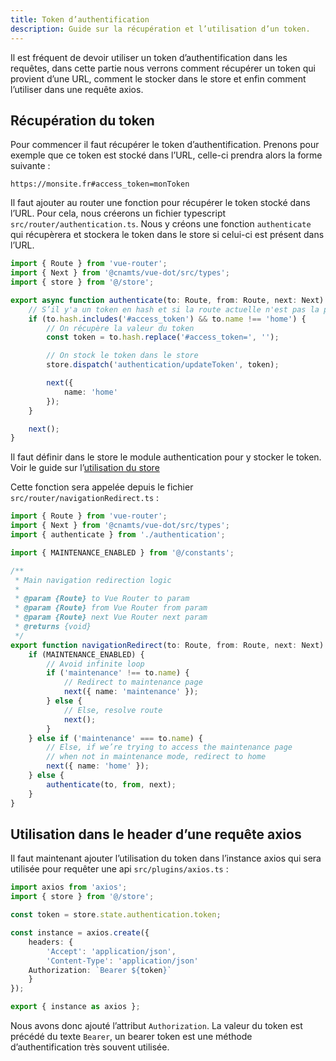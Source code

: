 ```yaml
---
title: Token d’authentification
description: Guide sur la récupération et l’utilisation d’un token.
---
```


Il est fréquent de devoir utiliser un token d’authentification dans les requêtes, dans cette partie nous verrons comment récupérer un token qui provient d’une URL, comment le stocker dans le store et enfin comment l’utiliser dans une requête axios.

## Récupération du token

Pour commencer il faut récupérer le token d’authentification. Prenons pour exemple que ce token est stocké dans l’URL, celle-ci prendra alors la forme suivante :

```vue
https://monsite.fr#access_token=monToken
```

Il faut ajouter au router une fonction pour récupérer le token stocké dans l’URL. Pour cela, nous créerons un fichier typescript  `src/router/authentication.ts`. Nous y créons une fonction `authenticate` qui récupèrera et stockera le token dans le store si celui-ci est présent dans l’URL.

```typescript
import { Route } from 'vue-router';
import { Next } from '@cnamts/vue-dot/src/types';
import { store } from '@/store';

export async function authenticate(to: Route, from: Route, next: Next): Promise<void> {
	// S’il y'a un token en hash et si la route actuelle n'est pas la page d'accueil (pour éviter les boucles infinies)
	if (to.hash.includes('#access_token') && to.name !== 'home') {
		// On récupère la valeur du token
		const token = to.hash.replace('#access_token=', '');

		// On stock le token dans le store
		store.dispatch('authentication/updateToken', token);

		next({
			name: 'home'
		});
	}

	next();
}
```

<doc-alert type="info">

Il faut définir dans le store le module authentication pour y stocker le token. Voir le guide sur l’[utilisation du store](/guides/store)

</doc-alert>

Cette fonction sera appelée depuis le fichier `src/router/navigationRedirect.ts` :

```typescript
import { Route } from 'vue-router';
import { Next } from '@cnamts/vue-dot/src/types';
import { authenticate } from './authentication';

import { MAINTENANCE_ENABLED } from '@/constants';

/**
 * Main navigation redirection logic
 *
 * @param {Route} to Vue Router to param
 * @param {Route} from Vue Router from param
 * @param {Route} next Vue Router next param
 * @returns {void}
 */
export function navigationRedirect(to: Route, from: Route, next: Next): void {
	if (MAINTENANCE_ENABLED) {
		// Avoid infinite loop
		if ('maintenance' !== to.name) {
			// Redirect to maintenance page
			next({ name: 'maintenance' });
		} else {
			// Else, resolve route
			next();
		}
	} else if ('maintenance' === to.name) {
		// Else, if we’re trying to access the maintenance page
		// when not in maintenance mode, redirect to home
		next({ name: 'home' });
	} else {
		authenticate(to, from, next);
	}
}

```

## Utilisation dans le header d’une requête axios

Il faut maintenant ajouter l’utilisation du token dans l’instance axios qui sera utilisée pour requêter une api `src/plugins/axios.ts` :

```typescript
import axios from 'axios';
import { store } from '@/store';

const token = store.state.authentication.token;

const instance = axios.create({
	headers: {
		'Accept': 'application/json',
		'Content-Type': 'application/json'
    Authorization: `Bearer ${token}`
	}
});

export { instance as axios };

```

Nous avons donc ajouté l’attribut `Authorization`. La valeur du token est précédé du texte `Bearer`, un bearer token est une méthode d’authentification très souvent utilisée.
